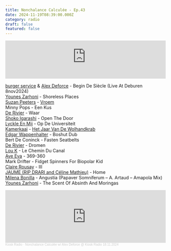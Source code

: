 ```yaml
---
title: Nonchalance Calculée - Ep.43
date: 2024-11-19T08:39:00.000Z
category: radio
draft: false
featured: false
---
```

<iframe width="100%" height="120" src="https://player-widget.mixcloud.com/widget/iframe/?hide_cover=1&light=1&feed=%2FKioskRadio%2Fnonchalance-calcul%25C3%25A9e-w-alex-deforce-kiosk-radio-18112024%2F" frameborder="0" ></iframe>

[burger service](https://burgerservice.bandcamp.com/) & [Alex Deforce](https://open.spotify.com/artist/2gThwhXB78t98Snwf4udRv) - Begin De Siècle (Live At Deburen 8nov2024)\
[Younes Zarhoni](https://kraak.bandcamp.com/album/s-t-4) - Shoreless Places\
[Suzan Peeters](https://suzanpeeters.com/) - [Vroem](https://mostlyinterrupted.bandcamp.com/album/het-jaar-van-de-wolhandkrab)\
Minny Pops - Een Kus\
[De Rivier](https://gazertapes.bandcamp.com/album/de-rivier) - Waar\
[Shoko Igarashi](https://tigersushirecords.bandcamp.com/album/onsen-music) - Open The Door\
[Lyckle En Mij](https://petrolcandy.bandcamp.com/album/nieuwe-nederlandse-na-viteit) - Op De Universiteit\
[Kamerkaai](https://mostlyinterrupted.bandcamp.com/album/het-jaar-van-de-wolhandkrab) - [Het Jaar Van De Wolhandkrab](https://mostlyinterrupted.bandcamp.com/album/het-jaar-van-de-wolhandkrab)\
[Edgar Wappenhalter](https://morctapes.bandcamp.com/album/ijsschots-veenlaag-mist) - Boshut Dub\
Bert De Coninck - Fasten Seatbelts\
[De Rivier](https://gazertapes.bandcamp.com/album/de-rivier) - Dromen\
[Lou K](https://mostlyinterrupted.bandcamp.com/album/het-jaar-van-de-wolhandkrab) - Le Chemin Du Canal\
[Ave Eva](https://petrolcandy.bandcamp.com/album/nieuwe-nederlandse-na-viteit) - 369-360\
Mark Drifter - Fidget Spinners For Biopolar Kid\
[Claire Rousay](https://clairerousay.bandcamp.com/album/the-bloody-lady) - III\
[JAUME (RIP DRARI and C​é​line Mathieu)](https://j-a-u-m-e.bandcamp.com/album/jaume-rip-drari-and-c-line-mathieu-rabid) - Home\
[Milena Bonilla](https://futuraresistenza.bandcamp.com/album/triple-pocket-napkin-fold) - Angustia (Papaver Somniferum – A. Artaud – Amapola Mix)\
[Younes Zarhoni](https://kraak.bandcamp.com/album/s-t-4) - The Scent Of Absinth And Moringas

<iframe width="100%" height="166" scrolling="no" frameborder="no" allow="autoplay" src="https://w.soundcloud.com/player/?url=https%3A//api.soundcloud.com/tracks/1961393143&color=%23101a27&auto_play=false&hide_related=false&show_comments=true&show_user=true&show_reposts=false&show_teaser=true"></iframe><div style="font-size: 10px; color: #cccccc;line-break: anywhere;word-break: normal;overflow: hidden;white-space: nowrap;text-overflow: ellipsis; font-family: Interstate,Lucida Grande,Lucida Sans Unicode,Lucida Sans,Garuda,Verdana,Tahoma,sans-serif;font-weight: 100;"><a href="https://soundcloud.com/kioskradio" title="Kiosk Radio" target="_blank" style="color: #cccccc; text-decoration: none;">Kiosk Radio</a> · <a href="https://soundcloud.com/kioskradio/nonchalance-calculee-517533996" title="Nonchalance Calculée w/ Alex Deforce @ Kiosk Radio 18.11.2024" target="_blank" style="color: #cccccc; text-decoration: none;">Nonchalance Calculée w/ Alex Deforce @ Kiosk Radio 18.11.2024</a></div>

